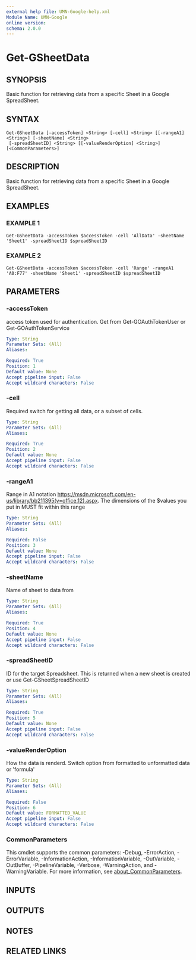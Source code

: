```yaml
---
external help file: UMN-Google-help.xml
Module Name: UMN-Google
online version:
schema: 2.0.0
---
```


# Get-GSheetData

## SYNOPSIS
Basic function for retrieving data from a specific Sheet in a Google SpreadSheet.

## SYNTAX

```
Get-GSheetData [-accessToken] <String> [-cell] <String> [[-rangeA1] <String>] [-sheetName] <String>
 [-spreadSheetID] <String> [[-valueRenderOption] <String>] [<CommonParameters>]
```

## DESCRIPTION
Basic function for retrieving data from a specific Sheet in a Google SpreadSheet.

## EXAMPLES

### EXAMPLE 1
```
Get-GSheetData -accessToken $accessToken -cell 'AllData' -sheetName 'Sheet1' -spreadSheetID $spreadSheetID
```

### EXAMPLE 2
```
Get-GSheetData -accessToken $accessToken -cell 'Range' -rangeA1 'A0:F77' -sheetName 'Sheet1' -spreadSheetID $spreadSheetID
```

## PARAMETERS

### -accessToken
access token used for authentication. 
Get from Get-GOAuthTokenUser or Get-GOAuthTokenService

```yaml
Type: String
Parameter Sets: (All)
Aliases:

Required: True
Position: 1
Default value: None
Accept pipeline input: False
Accept wildcard characters: False
```

### -cell
Required switch for getting all data, or a subset of cells.

```yaml
Type: String
Parameter Sets: (All)
Aliases:

Required: True
Position: 2
Default value: None
Accept pipeline input: False
Accept wildcard characters: False
```

### -rangeA1
Range in A1 notation https://msdn.microsoft.com/en-us/library/bb211395(v=office.12).aspx.
The dimensions of the $values you put in MUST fit within this range

```yaml
Type: String
Parameter Sets: (All)
Aliases:

Required: False
Position: 3
Default value: None
Accept pipeline input: False
Accept wildcard characters: False
```

### -sheetName
Name of sheet to data from

```yaml
Type: String
Parameter Sets: (All)
Aliases:

Required: True
Position: 4
Default value: None
Accept pipeline input: False
Accept wildcard characters: False
```

### -spreadSheetID
ID for the target Spreadsheet. 
This is returned when a new sheet is created or use Get-GSheetSpreadSheetID

```yaml
Type: String
Parameter Sets: (All)
Aliases:

Required: True
Position: 5
Default value: None
Accept pipeline input: False
Accept wildcard characters: False
```

### -valueRenderOption
How the data is renderd.
Switch option from formatted to unformatted data or 'formula'

```yaml
Type: String
Parameter Sets: (All)
Aliases:

Required: False
Position: 6
Default value: FORMATTED_VALUE
Accept pipeline input: False
Accept wildcard characters: False
```

### CommonParameters
This cmdlet supports the common parameters: -Debug, -ErrorAction, -ErrorVariable, -InformationAction, -InformationVariable, -OutVariable, -OutBuffer, -PipelineVariable, -Verbose, -WarningAction, and -WarningVariable. For more information, see [about_CommonParameters](http://go.microsoft.com/fwlink/?LinkID=113216).

## INPUTS

## OUTPUTS

## NOTES

## RELATED LINKS
